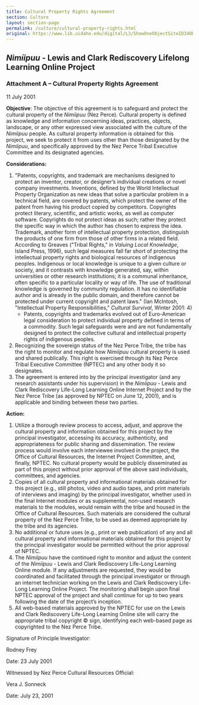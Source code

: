 ```yaml
---
title: Cultural Property Rights Agreement
section: Culture
layout: section-page
permalink: /culture/cultural-property-rights.html
original: https://www.lib.uidaho.edu/digital/L3/ShowOneObjectSiteID34ObjectID303.html
---
```


## _Nimíipuu_ - Lewis and Clark Rediscovery Lifelong Learning Online Project

### Attachment A – Cultural Property Rights Agreement

11 July 2001

**Objective**: The objective of this agreement is to safeguard and protect the cultural property of the _Nimíipuu_ (Nez Perce). Cultural property is defined as knowledge and information concerning ideas, practices, objects, landscape, or any other expressed view associated with the culture of the _Nimíipuu_ people. As cultural property information is obtained for this project, we seek to protect it from uses other than those designated by the _Nimíipuu_, and specifically approved by the Nez Perce Tribal Executive Committee and its designated agencies.

**Considerations:**

1. "Patents, copyrights, and trademark are mechanisms designed to protect an inventor, creator, or designer’s individual creations or novel company investments. Inventions, defined by the World Intellectual Property Organization as new ideas that solve a particular problem in a technical field, are covered by patents, which protect the owner of the patent from having his product copied by competitors. Copyrights protect literary, scientific, and artistic works, as well as computer software. Copyrights do not protect ideas as such; rather they protect the specific way in which the author has chosen to express the idea. Trademark, another form of intellectual property protection, distinguish the products of one firm from those of other firms in a related field. According to Greaves ("Tribal Rights," in _Valuing Local Knowledge_, Island Press, 1996), such legal measures fall far short of protecting the intellectual property rights and biological resources of indigenous peoples. Indigenous or local knowledge is unique to a given culture or society, and it contrasts with knowledge generated, say, within universities or other research institutions; it is a communal inheritance, often specific to a particular locality or way of life. The use of traditional knowledge is governed by community regulation. It has no identifiable author and is already in the public domain, and therefore cannot be protected under current copyright and patent laws." (Ian McIntosh, "Intellectual Property Responsibilities," _Cultural Survival_, Winter 2001: 4)
    - Patents, copyrights and trademarks evolved out of Euro-American legal consideration to protect individual property defined in terms of a commodity. Such legal safeguards were and are not fundamentally designed to protect the collective cultural and intellectual property rights of indigenous peoples.
2. Recognizing the sovereign status of the Nez Perce Tribe, the tribe has the right to monitor and regulate how _Nimíipuu_ cultural property is used and shared publically. This right is exercised through its Nez Perce Tribal Executive Committee (NPTEC) and any other body it so designates.
3. The agreement is entered into by the principal investigator (and any research assistants under his supervision) in the _Nimíipuu_ - Lewis and Clark Rediscovery Life-Long Learning Online Internet Project and by the Nez Perce Tribe (as approved by NPTEC on June 12, 2001), and is applicable and binding between these two parties.

**Action:**

1. Utilize a thorough review process to access, adjust, and approve the cultural property and information obtained for this project by the principal investigator, accessing its accuracy, authenticity, and appropriateness for public sharing and dissemination. The review process would involve each interviewee involved in the project, the Office of Cultural Resources, the Internet Project Committee, and, finally, NPTEC. No cultural property would be publicly disseminated as part of this project without prior approval of the above said individuals, committees, and agencies.
2. Copies of all cultural property and informational materials obtained for this project (e.g., still photos, video and audio tapes, and print materials of interviews and imaging) by the principal investigator, whether used in the final Internet modules or as supplemental, non-used research materials to the modules, would remain with the tribe and housed in the Office of Cultural Resources. Such materials are considered the cultural property of the Nez Perce Tribe, to be used as deemed appropriate by the tribe and its agencies.
3. No additional or future uses (e.g., print or web publication) of any and all cultural property and informational materials obtained for this project by the principal investigator would be permitted without the prior approval of NPTEC.
4. The _Nimíipuu_ have the continued right to monitor and adjust the content of the _Nimíipuu_ - Lewis and Clark Rediscovery Life-Long Learning Online module. If any adjustments are requested, they would be coordinated and facilitated through the principal investigator or through an internet technician working on the Lewis and Clark Rediscovery Life-Long Learning Online Project. The monitoring shall begin upon final NPTEC approval of the project and shall continue for up to two years following the date of the project’s inception.
5. All web-based materials approved by the NPTEC for use on the Lewis and Clark Rediscovery Life-Long Learning Online site will carry the appropriate tribal copyright © sign, identifying each web-based page as copyrighted to the Nez Perce Tribe.

Signature of Principle Investigator:

Rodney Frey

Date: 23 July 2001

Witnessed by Nez Perce Cultural Resources Official:

Vera J. Sonneck

Date: July 23, 2001

